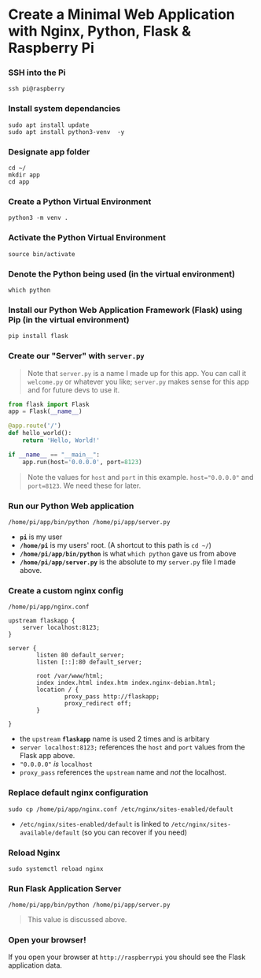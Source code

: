 # Create a Minimal Web Application with Nginx, Python, Flask & Raspberry Pi


### SSH into the Pi
```
ssh pi@raspberry
```


### Install system dependancies
```
sudo apt install update
sudo apt install python3-venv  -y
```


### Designate app folder
```
cd ~/
mkdir app
cd app
```


### Create a Python Virtual Environment
```
python3 -m venv .
```


### Activate the Python Virtual Environment
```
source bin/activate
```


### Denote the Python being used (in the virtual environment)
```
which python
```


### Install our Python Web Application Framework (Flask) using Pip (in the virtual environment)
```
pip install flask
```


### Create our "Server" with `server.py`
> Note that `server.py` is a name I made up for this app. You can call it `welcome.py` or whatever you like; `server.py` makes sense for this app and for future devs to use it.

```python
from flask import Flask
app = Flask(__name__)

@app.route('/')
def hello_world():
    return 'Hello, World!'

if __name__ == "__main__":
    app.run(host='0.0.0.0', port=8123)
```
> Note the values for `host` and `port` in this example. `host="0.0.0.0"` and `port=8123`. We need these for later.

### Run our Python Web application

```
/home/pi/app/bin/python /home/pi/app/server.py
```
- **`pi`** is my user
- **`/home/pi`** is my users' root. (A shortcut to this path is `cd ~/`)
- **`/home/pi/app/bin/python`** is what `which python` gave us from above
- **`/home/pi/app/server.py`** is the absolute to my `server.py` file I made above.



### Create a custom nginx config 

`/home/pi/app/nginx.conf`
```
upstream flaskapp {
    server localhost:8123;
}

server {
        listen 80 default_server;
        listen [::]:80 default_server;

        root /var/www/html;
        index index.html index.htm index.nginx-debian.html;
        location / {
                proxy_pass http://flaskapp;
                proxy_redirect off;
        }

}
```

- the `upstream` **`flaskapp`** name is used 2 times and is arbitary
- `server localhost:8123;` references the `host` and `port` values from the Flask app above.
- `"0.0.0.0"` *is* `localhost`
- `proxy_pass` references the `upstream` name and *not* the localhost.


### Replace default nginx configuration

```
sudo cp /home/pi/app/nginx.conf /etc/nginx/sites-enabled/default
```
- `/etc/nginx/sites-enabled/default` is linked to `/etc/nginx/sites-available/default` (so you can recover if you need)


### Reload Nginx

```
sudo systemctl reload nginx
```


### Run Flask Application Server

```
/home/pi/app/bin/python /home/pi/app/server.py
```
> This value is discussed above.


### Open your browser!
If you open your browser at `http://raspberrypi` you should see the Flask application data.
